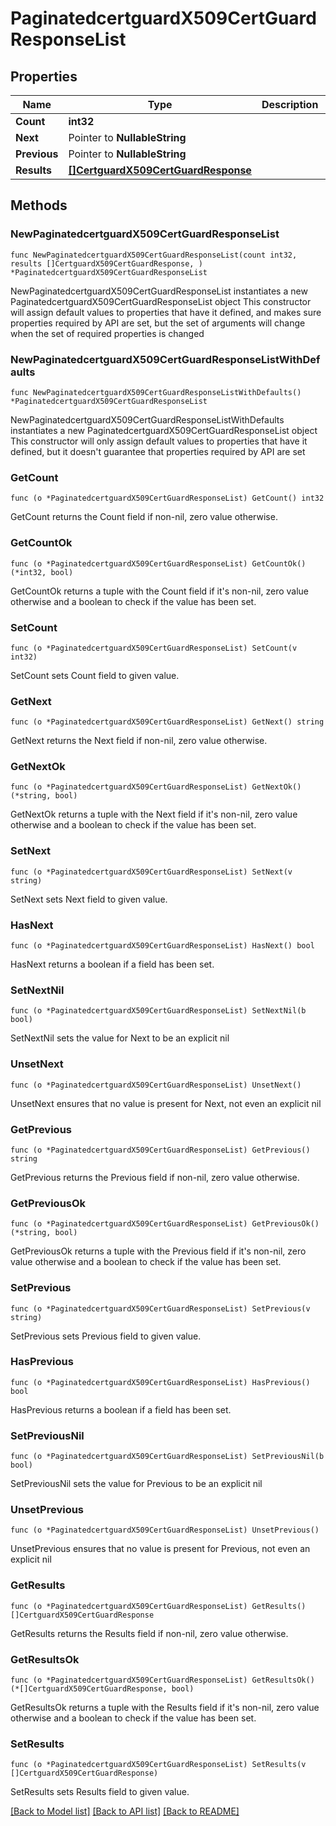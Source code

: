 # PaginatedcertguardX509CertGuardResponseList

## Properties

Name | Type | Description | Notes
------------ | ------------- | ------------- | -------------
**Count** | **int32** |  | 
**Next** | Pointer to **NullableString** |  | [optional] 
**Previous** | Pointer to **NullableString** |  | [optional] 
**Results** | [**[]CertguardX509CertGuardResponse**](CertguardX509CertGuardResponse.md) |  | 

## Methods

### NewPaginatedcertguardX509CertGuardResponseList

`func NewPaginatedcertguardX509CertGuardResponseList(count int32, results []CertguardX509CertGuardResponse, ) *PaginatedcertguardX509CertGuardResponseList`

NewPaginatedcertguardX509CertGuardResponseList instantiates a new PaginatedcertguardX509CertGuardResponseList object
This constructor will assign default values to properties that have it defined,
and makes sure properties required by API are set, but the set of arguments
will change when the set of required properties is changed

### NewPaginatedcertguardX509CertGuardResponseListWithDefaults

`func NewPaginatedcertguardX509CertGuardResponseListWithDefaults() *PaginatedcertguardX509CertGuardResponseList`

NewPaginatedcertguardX509CertGuardResponseListWithDefaults instantiates a new PaginatedcertguardX509CertGuardResponseList object
This constructor will only assign default values to properties that have it defined,
but it doesn't guarantee that properties required by API are set

### GetCount

`func (o *PaginatedcertguardX509CertGuardResponseList) GetCount() int32`

GetCount returns the Count field if non-nil, zero value otherwise.

### GetCountOk

`func (o *PaginatedcertguardX509CertGuardResponseList) GetCountOk() (*int32, bool)`

GetCountOk returns a tuple with the Count field if it's non-nil, zero value otherwise
and a boolean to check if the value has been set.

### SetCount

`func (o *PaginatedcertguardX509CertGuardResponseList) SetCount(v int32)`

SetCount sets Count field to given value.


### GetNext

`func (o *PaginatedcertguardX509CertGuardResponseList) GetNext() string`

GetNext returns the Next field if non-nil, zero value otherwise.

### GetNextOk

`func (o *PaginatedcertguardX509CertGuardResponseList) GetNextOk() (*string, bool)`

GetNextOk returns a tuple with the Next field if it's non-nil, zero value otherwise
and a boolean to check if the value has been set.

### SetNext

`func (o *PaginatedcertguardX509CertGuardResponseList) SetNext(v string)`

SetNext sets Next field to given value.

### HasNext

`func (o *PaginatedcertguardX509CertGuardResponseList) HasNext() bool`

HasNext returns a boolean if a field has been set.

### SetNextNil

`func (o *PaginatedcertguardX509CertGuardResponseList) SetNextNil(b bool)`

 SetNextNil sets the value for Next to be an explicit nil

### UnsetNext
`func (o *PaginatedcertguardX509CertGuardResponseList) UnsetNext()`

UnsetNext ensures that no value is present for Next, not even an explicit nil
### GetPrevious

`func (o *PaginatedcertguardX509CertGuardResponseList) GetPrevious() string`

GetPrevious returns the Previous field if non-nil, zero value otherwise.

### GetPreviousOk

`func (o *PaginatedcertguardX509CertGuardResponseList) GetPreviousOk() (*string, bool)`

GetPreviousOk returns a tuple with the Previous field if it's non-nil, zero value otherwise
and a boolean to check if the value has been set.

### SetPrevious

`func (o *PaginatedcertguardX509CertGuardResponseList) SetPrevious(v string)`

SetPrevious sets Previous field to given value.

### HasPrevious

`func (o *PaginatedcertguardX509CertGuardResponseList) HasPrevious() bool`

HasPrevious returns a boolean if a field has been set.

### SetPreviousNil

`func (o *PaginatedcertguardX509CertGuardResponseList) SetPreviousNil(b bool)`

 SetPreviousNil sets the value for Previous to be an explicit nil

### UnsetPrevious
`func (o *PaginatedcertguardX509CertGuardResponseList) UnsetPrevious()`

UnsetPrevious ensures that no value is present for Previous, not even an explicit nil
### GetResults

`func (o *PaginatedcertguardX509CertGuardResponseList) GetResults() []CertguardX509CertGuardResponse`

GetResults returns the Results field if non-nil, zero value otherwise.

### GetResultsOk

`func (o *PaginatedcertguardX509CertGuardResponseList) GetResultsOk() (*[]CertguardX509CertGuardResponse, bool)`

GetResultsOk returns a tuple with the Results field if it's non-nil, zero value otherwise
and a boolean to check if the value has been set.

### SetResults

`func (o *PaginatedcertguardX509CertGuardResponseList) SetResults(v []CertguardX509CertGuardResponse)`

SetResults sets Results field to given value.



[[Back to Model list]](../README.md#documentation-for-models) [[Back to API list]](../README.md#documentation-for-api-endpoints) [[Back to README]](../README.md)


